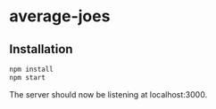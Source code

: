 # average-joes

## Installation
```bash
npm install
npm start
```
The server should now be listening at localhost:3000.
